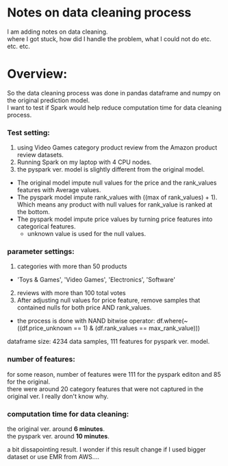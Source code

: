 # Notes on data cleaning process
I am adding notes on data cleaning.  
where I got stuck, how did I handle the problem, what I could not do etc. etc. etc.  

# Overview:
So the data cleaning process was done in pandas dataframe and numpy on the original prediction model.  
I want to test if Spark would help reduce computation time for data cleaning process.  
  
### Test setting:
1. using Video Games category product review from the Amazon product review datasets.
2. Running Spark on my laptop with 4 CPU nodes.
3. the pyspark ver. model is slightly different from the original model.  
  - The original model impute null values for the price and the rank_values features with Average values.
  - The pyspark model impute rank_values with ((max of rank_values) + 1). Which means any product with null values for rank_value is ranked at the bottom.  
  - The pyspark model impute price values by turning price features into categorical features.  
    - unknown value is used for the null values.  
  
### parameter settings:
1. categories with more than 50 products  
  - 'Toys & Games', 'Video Games', 'Electronics', 'Software'  
2. reviews with more than 100 total votes  
3. After adjusting null values for price feature, remove samples that contained nulls for both price AND rank_values.  
  - the process is done with NAND bitwise operator: df.where(~((df.price_unknown == 1) & (df.rank_values == max_rank_value)))  
  
dataframe size: 4234 data samples, 111 features for pyspark ver. model.
  
### number of features:
for some reason, number of features were 111 for the pyspark editon and 85 for the original.  
there were around 20 category features that were not captured in the original ver. I really don't know why.  

### computation time for data cleaning:  
the original ver. around **6 minutes**.  
the pyspark ver. around **10 minutes**.  
  
a bit dissapointing result. I wonder if this result change if I used bigger dataset or use EMR from AWS....  
  
